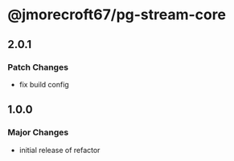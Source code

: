 # @jmorecroft67/pg-stream-core

## 2.0.1

### Patch Changes

- fix build config

## 1.0.0

### Major Changes

- initial release of refactor

